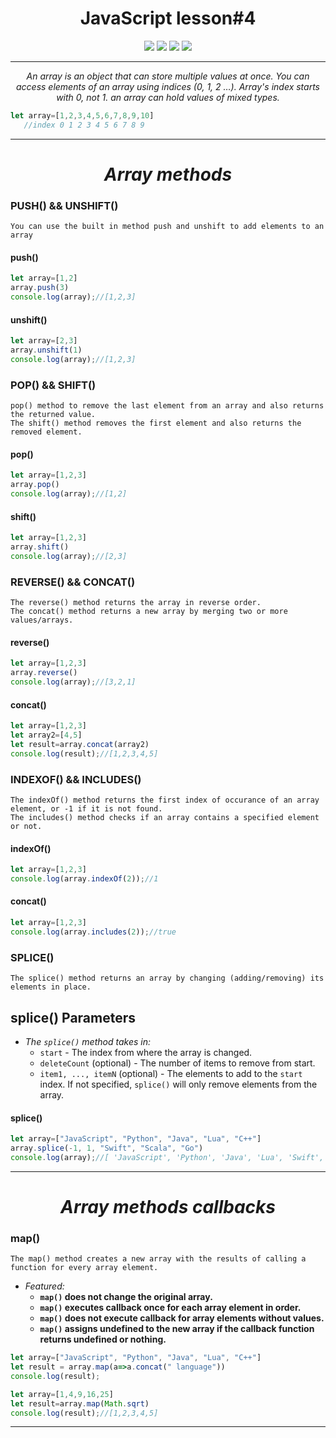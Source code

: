 # <center>JavaScript lesson#4</center>

<p align="center">

<img src="https://img.shields.io/badge/Made%20by-Ogabek-yellow" >

<img src="https://img.shields.io/badge/Methods-Arrays-brown">

<img src="https://img.shields.io/badge/methods-CallBack-brown">

<img src="https://img.shields.io/badge/Learn-Javascript-black">

</p>

---

 _<center>An array is an object that can store multiple values at once. You can access elements of an array using indices (0, 1, 2 …). Array's index starts with 0, not 1. an array can hold values of mixed types.</center>_

```js
let array=[1,2,3,4,5,6,7,8,9,10]
   //index 0 1 2 3 4 5 6 7 8 9
```

---

# _<center>Array methods</center>_

### PUSH() && UNSHIFT()

```
You can use the built in method push and unshift to add elements to an array
```

#### __push()__

```js
let array=[1,2]
array.push(3)
console.log(array);//[1,2,3]
```

#### __unshift()__

```js
let array=[2,3]
array.unshift(1)
console.log(array);//[1,2,3]
```

### POP() && SHIFT()

```
pop() method to remove the last element from an array and also returns the returned value.
The shift() method removes the first element and also returns the removed element.
```

#### __pop()__

```js
let array=[1,2,3]
array.pop()
console.log(array);//[1,2]
```

#### __shift()__

```js
let array=[1,2,3]
array.shift()
console.log(array);//[2,3]
```

### REVERSE() && CONCAT()

```
The reverse() method returns the array in reverse order.
The concat() method returns a new array by merging two or more values/arrays.
```

#### __reverse()__

```js
let array=[1,2,3]
array.reverse()
console.log(array);//[3,2,1]
```

#### __concat()__

```js
let array=[1,2,3]
let array2=[4,5]
let result=array.concat(array2)
console.log(result);//[1,2,3,4,5]
```

### INDEXOF() && INCLUDES()

```
The indexOf() method returns the first index of occurance of an array element, or -1 if it is not found.
The includes() method checks if an array contains a specified element or not.
```

#### __indexOf()__

```js
let array=[1,2,3]
console.log(array.indexOf(2));//1
```

#### __concat()__

```js
let array=[1,2,3]
console.log(array.includes(2));//true
```

### SPLICE()

```
The splice() method returns an array by changing (adding/removing) its elements in place.
```

## __splice() Parameters__

* _The `splice()` method takes in:_
  * `start` - The index from where the array is changed.
  * `deleteCount` (optional) - The number of items to remove from start.
  * `item1, ..., itemN` (optional) - The elements to add to the `start` index.  If not specified, `splice()` will only remove elements from the array.

#### __splice()__

```js
let array=["JavaScript", "Python", "Java", "Lua", "C++"]
array.splice(-1, 1, "Swift", "Scala", "Go")
console.log(array);//[ 'JavaScript', 'Python', 'Java', 'Lua', 'Swift', 'Scala', 'Go' ]
```

---

# _<center>Array methods callbacks</center>_

### map()

```
The map() method creates a new array with the results of calling a function for every array element.
```

* _Featured:_
  * __`map()` does not change the original array.__
  * __`map()` executes callback once for each array element in order.__
  * __`map()` does not execute callback for array elements without values.__
  * __`map()` assigns undefined to the new array if the callback function returns undefined or nothing.__

```js
let array=["JavaScript", "Python", "Java", "Lua", "C++"]
let result = array.map(a=>a.concat(" language"))
console.log(result);
```

```js
let array=[1,4,9,16,25]
let result=array.map(Math.sqrt)
console.log(result);//[1,2,3,4,5]
```

---
